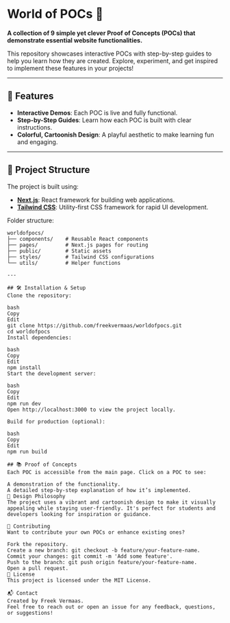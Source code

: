 # World of POCs 🌟  
**A collection of 9 simple yet clever Proof of Concepts (POCs) that demonstrate essential website functionalities.**  

This repository showcases interactive POCs with step-by-step guides to help you learn how they are created. Explore, experiment, and get inspired to implement these features in your projects!

---

## 🚀 Features
- **Interactive Demos**: Each POC is live and fully functional.
- **Step-by-Step Guides**: Learn how each POC is built with clear instructions.
- **Colorful, Cartoonish Design**: A playful aesthetic to make learning fun and engaging.

---

## 📂 Project Structure
The project is built using:
- **[Next.js](https://nextjs.org/)**: React framework for building web applications.
- **[Tailwind CSS](https://tailwindcss.com/)**: Utility-first CSS framework for rapid UI development.

Folder structure:  
```plaintext
worldofpocs/
├── components/    # Reusable React components
├── pages/         # Next.js pages for routing
├── public/        # Static assets
├── styles/        # Tailwind CSS configurations
└── utils/         # Helper functions

---

## 🛠️ Installation & Setup
Clone the repository:

bash
Copy
Edit
git clone https://github.com/freekvermaas/worldofpocs.git
cd worldofpocs
Install dependencies:

bash
Copy
Edit
npm install
Start the development server:

bash
Copy
Edit
npm run dev
Open http://localhost:3000 to view the project locally.

Build for production (optional):

bash
Copy
Edit
npm run build

## 📚 Proof of Concepts
Each POC is accessible from the main page. Click on a POC to see:

A demonstration of the functionality.
A detailed step-by-step explanation of how it’s implemented.
🎨 Design Philosophy
The project uses a vibrant and cartoonish design to make it visually appealing while staying user-friendly. It's perfect for students and developers looking for inspiration or guidance.

🤝 Contributing
Want to contribute your own POCs or enhance existing ones?

Fork the repository.
Create a new branch: git checkout -b feature/your-feature-name.
Commit your changes: git commit -m 'Add some feature'.
Push to the branch: git push origin feature/your-feature-name.
Open a pull request.
📝 License
This project is licensed under the MIT License.

📬 Contact
Created by Freek Vermaas.
Feel free to reach out or open an issue for any feedback, questions, or suggestions!